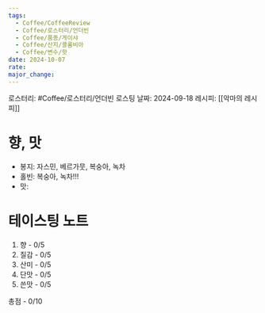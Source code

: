 ```yaml
---
tags:
  - Coffee/CoffeeReview
  - Coffee/로스터리/언더빈
  - Coffee/품종/게이샤
  - Coffee/산지/콜롬비아
  - Coffee/변수/핫
date: 2024-10-07
rate: 
major_change:
---
```

로스터리: #Coffee/로스터리/언더빈 
로스팅 날짜: 2024-09-18
레시피: [[악마의 레시피]]
# 향, 맛
- 봉지: 자스민, 베르가뭇, 복숭아, 녹차
- 홀빈: 복숭아, 녹차!!! 
- 맛: 
# 테이스팅 노트
1. 향 - 0/5
2. 질감 - 0/5
3. 산미 - 0/5
4. 단맛 - 0/5
5. 쓴맛 - 0/5

총점 - 0/10